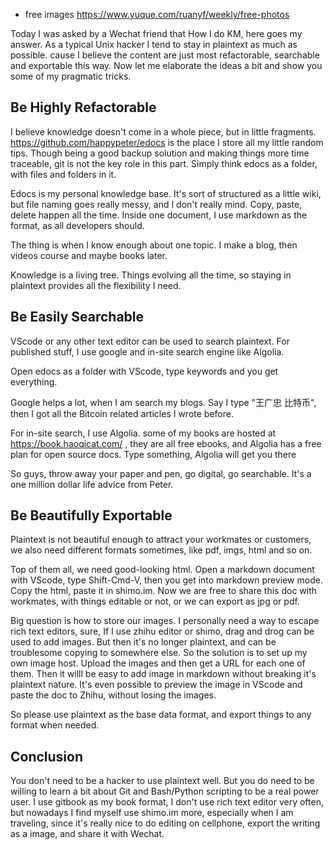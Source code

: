 - free images
  https://www.yuque.com/ruanyf/weekly/free-photos

Today I was asked by a Wechat friend that How I do KM, here goes my answer. As a typical Unix hacker I tend to stay in plaintext as much as possible. cause I believe the content are just most refactorable, searchable and exportable this way. Now let me elaborate the ideas a bit and show you some of my pragmatic tricks.

## Be Highly Refactorable

I believe knowledge doesn't come in a whole piece, but in little fragments. https://github.com/happypeter/edocs is the place I store all my little random tips. Though being a good backup solution and making things more time traceable, git is not the key role in this part. Simply think edocs as a folder, with files and folders in it.

Edocs is my personal knowledge base. It's sort of structured as a little wiki, but file naming goes really messy, and I don't really mind. Copy, paste, delete happen all the time. Inside one document, I use markdown as the format, as all developers should.

The thing is when I know enough about one topic. I make a blog, then videos course and maybe  books later. 

Knowledge is a living tree. Things evolving all the time, so staying in plaintext provides all the flexibility  I need.

## Be Easily Searchable

VScode or any other text editor can be used to search plaintext. For published stuff, I use google and in-site search engine like Algolia.

Open edocs as a folder with VScode, type keywords and you get everything.

Google helps a lot, when I am search my blogs. Say I type "王广忠 比特币", then I got all the Bitcoin related articles I wrote before.

For in-site search, I use Algolia. some of my  books  are hosted at https://book.haoqicat.com/   , they are all free ebooks, and Algolia has a free plan for open source docs. Type something, Algolia will get you there

So guys, throw away your paper and pen, go digital, go searchable. It's a one million dollar life advice from Peter.

## Be Beautifully Exportable

Plaintext is not beautiful enough to attract your workmates or customers, we also need different formats sometimes, like pdf, imgs, html and so on.

Top of them all, we need good-looking html. Open a markdown document with VScode, type Shift-Cmd-V, then you get into markdown preview mode. Copy the html, paste it in shimo.im. Now we are free to share this doc with workmates,  with things editable or not, or we can export as jpg or pdf. 

Big question is how to store our images. I personally need a way to escape rich text editors, sure, If I use zhihu editor or shimo, drag and drog can be used to add images. But then it's no longer plaintext, and can be troublesome copying to somewhere else. So the solution is to set up my own image host. Upload the images and then get a URL for each one of them. Then  it willl be easy to add image in markdown without breaking it's plaintext nature. It's even possible to preview the image in VScode and  paste the doc to Zhihu, without losing the images.

So please use plaintext as the base data format, and  export things to any format when needed.

## Conclusion

You don't need to be a hacker to use plaintext well. But you do need to be willing to learn a bit about Git and Bash/Python scripting to be a real power user. I use gitbook as my book format, I don't use rich text editor very often, but nowadays I find myself use shimo.im more, especially when I am traveling, since it's really nice to do editing on cellphone, export the writing as a image, and share it with Wechat.
